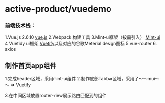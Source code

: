 # active-product/vuedemo

### 前端技术栈：
 1.Vue.js 2.6.10 [vue.js](https://cn.vuejs.org/ "超链接title")
 2.Webpack 构建工具
 3.Mint-ui框架（按需引入） [Mint-ui](http://mint-ui.github.io/)
 4 Vuetidy ui框架 [Vuetify](https://vuetifyjs.com/zh-Hans/)以及对应的谷歌Meterial design图标
 5 vue-router
 6. axios
## 制作首页app组件

1.完成header区域，采用mint-ui组件
2.制作底部Tabbar区域，采用了～～mui～～ => Vuetify 

3.在中间区域放置router-view展示路由匹配到的组件 
